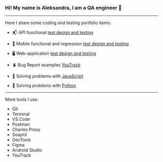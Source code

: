 ### Hi! My name is Aleksandra, I am a QA engineer 🌱

---

Here I share some coding and testing portfolio items:

- 📬 API functional [test design and testing](https://docs.google.com/spreadsheets/d/1a_j4SenpEUqPXrgvMjFr_AG5uMqED16LyiUKdHVzeqI/edit?usp=sharing)

- 📱 Mobile functional and regression [test design and testing](https://docs.google.com/spreadsheets/d/1r-A4HIwOAhAZEluhPEk5x42jr84WEaAE95HT54qeJ7s/edit?gid=212565037#gid=212565037)

- 🖥 Web-application [test design and testing](https://docs.google.com/spreadsheets/d/1hZfcttbnhQnsqqOFu9O1fBmnmCaYB6nnAZ5OaXqUfck/edit?usp=sharing)

- 🪲 Bug Report examples [YouTrack](https://sashasubbotina.youtrack.cloud/projects/0f427af5-73df-41d3-9631-384d0119db61)

- 🦔 Solving problems with [JavaScript](https://exercism.org/profiles/sashasubbotina/solutions?track_slug=javascript&order=newest_first)

- 🐍 Solving problems with [Python](https://exercism.org/profiles/sashasubbotina/solutions?order=newest_first)

---

More tools I use:

- Git
- Terminal
- VS Code
- Postman
- Charles Proxy
- SoapUI
- DevTools
- Figma
- Android Studio
- YouTrack
